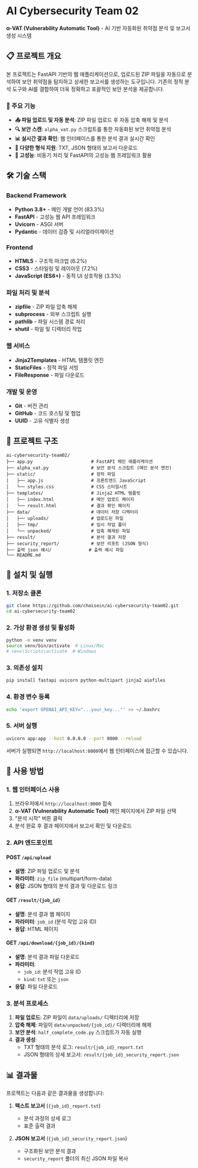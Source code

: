 # AI Cybersecurity Team 02

**α-VAT (Vulnerability Automatic Tool)** - AI 기반 자동화된 취약점 분석 및 보고서 생성 시스템

## 📋 프로젝트 개요

본 프로젝트는 FastAPI 기반의 웹 애플리케이션으로, 업로드된 ZIP 파일을 자동으로 분석하여 보안 취약점을 탐지하고 상세한 보고서를 생성하는 도구입니다. 기존의 정적 분석 도구와 AI를 결합하여 더욱 정확하고 포괄적인 보안 분석을 제공합니다.

### 🎯 주요 기능

- **📤 파일 업로드 및 자동 분석**: ZIP 파일 업로드 후 자동 압축 해제 및 분석
- **🔍 보안 스캔**: `alpha_vat.py` 스크립트를 통한 자동화된 보안 취약점 분석
- **📊 실시간 결과 확인**: 웹 인터페이스를 통한 분석 결과 실시간 확인
- **📝 다양한 형식 지원**: TXT, JSON 형태의 보고서 다운로드
- **🚀 고성능**: 비동기 처리 및 FastAPI의 고성능 웹 프레임워크 활용

## 🛠 기술 스택

### Backend Framework
- **Python 3.8+** - 메인 개발 언어 (83.3%)
- **FastAPI** - 고성능 웹 API 프레임워크
- **Uvicorn** - ASGI 서버
- **Pydantic** - 데이터 검증 및 시리얼라이제이션

### Frontend
- **HTML5** - 구조적 마크업 (6.2%)
- **CSS3** - 스타일링 및 레이아웃 (7.2%)
- **JavaScript (ES6+)** - 동적 UI 상호작용 (3.3%)

### 파일 처리 및 분석
- **zipfile** - ZIP 파일 압축 해제
- **subprocess** - 외부 스크립트 실행
- **pathlib** - 파일 시스템 경로 처리
- **shutil** - 파일 및 디렉터리 작업

### 웹 서비스
- **Jinja2Templates** - HTML 템플릿 엔진
- **StaticFiles** - 정적 파일 서빙
- **FileResponse** - 파일 다운로드

### 개발 및 운영
- **Git** - 버전 관리
- **GitHub** - 코드 호스팅 및 협업
- **UUID** - 고유 식별자 생성

## 📁 프로젝트 구조

```
ai-cybersecurity-team02/
├── app.py                      # FastAPI 메인 애플리케이션
├── alpha_vat.py                # 보안 분석 스크립트 (메인 분석 엔진)
├── static/                     # 정적 파일
│   ├── app.js                  # 프론트엔드 JavaScript
│   └── styles.css              # CSS 스타일시트
├── templates/                  # Jinja2 HTML 템플릿
│   ├── index.html              # 메인 업로드 페이지
│   └── result.html             # 결과 확인 페이지
├── data/                       # 데이터 저장 디렉터리
│   ├── uploads/                # 업로드된 파일
│   ├── tmp/                    # 임시 작업 폴더
│   └── unpacked/               # 압축 해제된 파일
├── result/                     # 분석 결과 저장
├── security_report/            # 보안 리포트 (JSON 형식)
├── 출력 json 예시/              # 출력 예시 파일
└── README.md
```

## 🚀 설치 및 실행

### 1. 저장소 클론
```bash
git clone https://github.com/choisein/ai-cybersecurity-team02.git
cd ai-cybersecurity-team02
```

### 2. 가상 환경 생성 및 활성화
```bash
python -m venv venv
source venv/bin/activate  # Linux/Mac
# venv\Scripts\activate  # Windows
```

### 3. 의존성 설치
```bash
pip install fastapi uvicorn python-multipart jinja2 aiofiles
```

### 4. 환경 변수 등록
```bash
echo 'export OPENAI_API_KEY="...your_key..."' >> ~/.bashrc
```

### 5. 서버 실행
```bash
uvicorn app:app --host 0.0.0.0 --port 8000 --reload
```

서버가 실행되면 `http://localhost:8000`에서 웹 인터페이스에 접근할 수 있습니다.

## 📖 사용 방법

### 1. 웹 인터페이스 사용
1. 브라우저에서 `http://localhost:8000` 접속
2. **α-VAT (Vulnerability Automatic Tool)** 메인 페이지에서 ZIP 파일 선택
3. "분석 시작" 버튼 클릭
4. 분석 완료 후 결과 페이지에서 보고서 확인 및 다운로드

### 2. API 엔드포인트

#### POST `/api/upload`
- **설명**: ZIP 파일 업로드 및 분석
- **파라미터**: `zip_file` (multipart/form-data)
- **응답**: JSON 형태의 분석 결과 및 다운로드 링크

#### GET `/result/{job_id}`
- **설명**: 분석 결과 웹 페이지
- **파라미터**: `job_id` (분석 작업 고유 ID)
- **응답**: HTML 페이지

#### GET `/api/download/{job_id}/{kind}`
- **설명**: 분석 결과 파일 다운로드
- **파라미터**: 
  - `job_id`: 분석 작업 고유 ID
  - `kind`: `txt` 또는 `json`
- **응답**: 파일 다운로드

### 3. 분석 프로세스

1. **파일 업로드**: ZIP 파일이 `data/uploads/` 디렉터리에 저장
2. **압축 해제**: 파일이 `data/unpacked/{job_id}/` 디렉터리에 해제
3. **보안 분석**: `half_complete_code.py` 스크립트가 자동 실행
4. **결과 생성**: 
   - TXT 형태의 분석 로그: `result/{job_id}_report.txt`
   - JSON 형태의 상세 보고서: `result/{job_id}_security_report.json`

## 📊 결과물

프로젝트는 다음과 같은 결과물을 생성합니다:

1. **텍스트 보고서** (`{job_id}_report.txt`)
   - 분석 과정의 상세 로그
   - 표준 출력 결과

2. **JSON 보고서** (`{job_id}_security_report.json`)
   - 구조화된 보안 분석 결과
   - `security_report` 폴더의 최신 JSON 파일 복사
